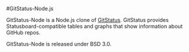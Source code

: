 #GitStatus-Node.js

GitStatus-Node is a Node.js clone of [GitStatus](https://github.com/cacauu/gitstatus). GitStatus provides Statusboard-compatible tables and graphs that show information about GitHub repos.

GitStatus-Node is released under BSD 3.0.